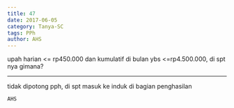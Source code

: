 ```yaml
---
title: 47
date: 2017-06-05
category: Tanya-SC
tags: PPh
author: AHS
---
```


upah harian <= rp450.000 dan kumulatif di bulan ybs <=rp4.500.000, di spt nya gimana?

---

tidak dipotong pph, di spt masuk ke induk di bagian penghasilan

`AHS`
